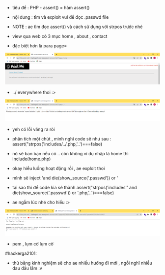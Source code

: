 - tiêu đề : PHP - assert() = hàm assert()
- nội dung : tìm và exploit vul để đọc .passwd file 

- NOTE : ae tìm đọc assert() và cách sử dụng với strpos trước nhé 
- view qua web có 3 mục home , about , contact 
- đặc biệt hơn là para page= 

![Alt text](<../image/27.1.png>)

- ../ everywhere thoi :> 

![Alt text](<../image/27.2.png>)

- yeh có lỗi văng ra ròi 
- phân tích một chút , mình nghĩ code sẽ như sau : assert("strpos('includes/../.php,'..')===false) 
- nó sẽ ban bạn nếu có .. còn không ví dụ nhập là home thì include(home.php)

- okay hiểu luồng hoạt động rồi , ae exploit thoi 
- mình sẽ inject 'and die(show_source('.passwd')) or '
- tại sao thì để code kia sẽ thành assert("strpos('includes'' and die(show_source('.passwd')) or '.php,'..')===false)
- ae ngẫm lúc nhé cho hiểu :> 


![Alt text](<../image/27.3.png>)

- pem , lụm cờ lụm cờ 

#hackerga2101: 
- thử bằng kinh nghiệm sẽ cho ae nhiều hướng đi mới , ngồi nghĩ nhiều đau đầu lắm :v 